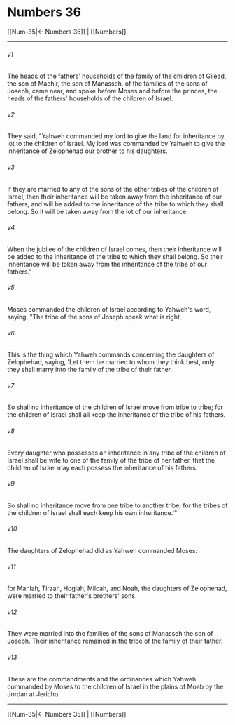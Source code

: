 # Numbers 36

[[Num-35|← Numbers 35]] | [[Numbers]]
***



###### v1 
The heads of the fathers' households of the family of the children of Gilead, the son of Machir, the son of Manasseh, of the families of the sons of Joseph, came near, and spoke before Moses and before the princes, the heads of the fathers' households of the children of Israel. 

###### v2 
They said, "Yahweh commanded my lord to give the land for inheritance by lot to the children of Israel. My lord was commanded by Yahweh to give the inheritance of Zelophehad our brother to his daughters. 

###### v3 
If they are married to any of the sons of the other tribes of the children of Israel, then their inheritance will be taken away from the inheritance of our fathers, and will be added to the inheritance of the tribe to which they shall belong. So it will be taken away from the lot of our inheritance. 

###### v4 
When the jubilee of the children of Israel comes, then their inheritance will be added to the inheritance of the tribe to which they shall belong. So their inheritance will be taken away from the inheritance of the tribe of our fathers." 

###### v5 
Moses commanded the children of Israel according to Yahweh's word, saying, "The tribe of the sons of Joseph speak what is right. 

###### v6 
This is the thing which Yahweh commands concerning the daughters of Zelophehad, saying, 'Let them be married to whom they think best, only they shall marry into the family of the tribe of their father. 

###### v7 
So shall no inheritance of the children of Israel move from tribe to tribe; for the children of Israel shall all keep the inheritance of the tribe of his fathers. 

###### v8 
Every daughter who possesses an inheritance in any tribe of the children of Israel shall be wife to one of the family of the tribe of her father, that the children of Israel may each possess the inheritance of his fathers. 

###### v9 
So shall no inheritance move from one tribe to another tribe; for the tribes of the children of Israel shall each keep his own inheritance.'" 

###### v10 
The daughters of Zelophehad did as Yahweh commanded Moses: 

###### v11 
for Mahlah, Tirzah, Hoglah, Milcah, and Noah, the daughters of Zelophehad, were married to their father's brothers' sons. 

###### v12 
They were married into the families of the sons of Manasseh the son of Joseph. Their inheritance remained in the tribe of the family of their father. 

###### v13 
These are the commandments and the ordinances which Yahweh commanded by Moses to the children of Israel in the plains of Moab by the Jordan at Jericho.

***
[[Num-35|← Numbers 35]] | [[Numbers]]
